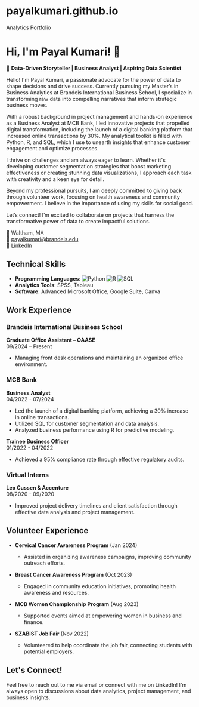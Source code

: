 # payalkumari.github.io
Analytics Portfolio
# Hi, I'm Payal Kumari! 👋

🌟 **Data-Driven Storyteller | Business Analyst | Aspiring Data Scientist**

Hello! I'm Payal Kumari, a passionate advocate for the power of data to shape decisions and drive success. Currently pursuing my Master’s in Business Analytics at Brandeis International Business School, I specialize in transforming raw data into compelling narratives that inform strategic business moves.

With a robust background in project management and hands-on experience as a Business Analyst at MCB Bank, I led innovative projects that propelled digital transformation, including the launch of a digital banking platform that increased online transactions by 30%. My analytical toolkit is filled with Python, R, and SQL, which I use to unearth insights that enhance customer engagement and optimize processes.

I thrive on challenges and am always eager to learn. Whether it's developing customer segmentation strategies that boost marketing effectiveness or creating stunning data visualizations, I approach each task with creativity and a keen eye for detail. 

Beyond my professional pursuits, I am deeply committed to giving back through volunteer work, focusing on health awareness and community empowerment. I believe in the importance of using my skills for social good.

Let’s connect! I’m excited to collaborate on projects that harness the transformative power of data to create impactful solutions.


📍 Waltham, MA  
📧 payalkumari@brandeis.edu  
🔗 [LinkedIn](https://linkedin.com/in/payal-kumari-7a5489222/)
## Technical Skills

- **Programming Languages**: ![Python](https://img.shields.io/badge/Python-3776AB?style=flat&logo=python&logoColor=white) ![R](https://img.shields.io/badge/R-276DC3?style=flat&logo=r&logoColor=white) ![SQL](https://img.shields.io/badge/SQL-4479A1?style=flat&logo=sql&logoColor=white)
- **Analytics Tools**: SPSS, Tableau
- **Software**: Advanced Microsoft Office, Google Suite, Canva
## Work Experience

### Brandeis International Business School
**Graduate Office Assistant – OAASE**  
09/2024 – Present

- Managing front desk operations and maintaining an organized office environment.

### MCB Bank
**Business Analyst**  
04/2022 - 07/2024

- Led the launch of a digital banking platform, achieving a 30% increase in online transactions.
- Utilized SQL for customer segmentation and data analysis.
- Analyzed business performance using R for predictive modeling.

**Trainee Business Officer**  
01/2022 - 04/2022

- Achieved a 95% compliance rate through effective regulatory audits.

### Virtual Interns
**Leo Cussen & Accenture**  
08/2020 - 09/2020

- Improved project delivery timelines and client satisfaction through effective data analysis and project management.

## Volunteer Experience

- **Cervical Cancer Awareness Program** (Jan 2024)
  - Assisted in organizing awareness campaigns, improving community outreach efforts.

- **Breast Cancer Awareness Program** (Oct 2023)
  - Engaged in community education initiatives, promoting health awareness and resources.

- **MCB Women Championship Program** (Aug 2023)
  - Supported events aimed at empowering women in business and finance.

- **SZABIST Job Fair** (Nov 2022)
  - Volunteered to help coordinate the job fair, connecting students with potential employers.
## Let's Connect!

Feel free to reach out to me via email or connect with me on LinkedIn! I'm always open to discussions about data analytics, project management, and business insights.
